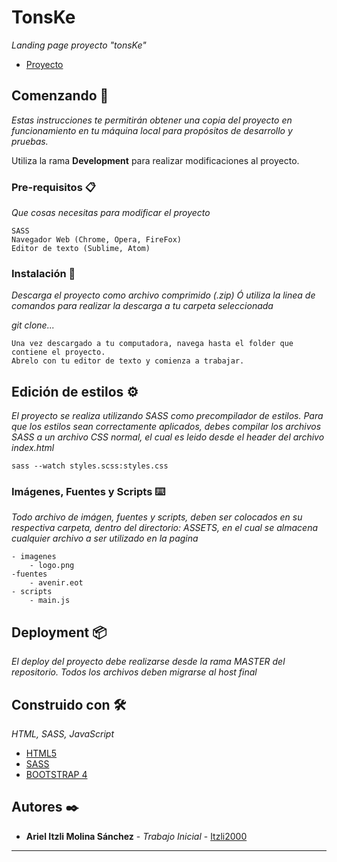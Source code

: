 # TonsKe

_Landing page proyecto "tonsKe"_
* [Proyecto](https://itzli2000.github.io/tonsKe/) 

## Comenzando 🚀

_Estas instrucciones te permitirán obtener una copia del proyecto en funcionamiento en tu máquina local para propósitos de desarrollo y pruebas._

Utiliza la rama **Development** para realizar modificaciones al proyecto.


### Pre-requisitos 📋

_Que cosas necesitas para modificar el proyecto_

```
SASS
Navegador Web (Chrome, Opera, FireFox)
Editor de texto (Sublime, Atom)
```

### Instalación 🔧

_Descarga el proyecto como archivo comprimido (.zip)
Ó utiliza la linea de comandos para realizar la descarga a tu carpeta seleccionada_

_git clone..._

```
Una vez descargado a tu computadora, navega hasta el folder que contiene el proyecto.
Abrelo con tu editor de texto y comienza a trabajar.
```

## Edición de estilos ⚙️

_El proyecto se realiza utilizando SASS como precompilador de estilos.
Para que los estilos sean correctamente aplicados, debes compilar los
archivos SASS a un archivo CSS normal, el cual es leido desde el header
del archivo index.html_

```
sass --watch styles.scss:styles.css
```

### Imágenes, Fuentes y Scripts ⌨️

_Todo archivo de imágen, fuentes y scripts, deben ser colocados en su respectiva carpeta, dentro del directorio:_
_ASSETS, en el cual se almacena cualquier archivo a ser utilizado en la pagina_

```
- imagenes
	- logo.png
-fuentes
	- avenir.eot
- scripts
	- main.js
```

## Deployment 📦

_El deploy del proyecto debe realizarse desde la rama MASTER del repositorio.
Todos los archivos deben migrarse al host final_

## Construido con 🛠️

_HTML, SASS, JavaScript_

* [HTML5](https://developer.mozilla.org/es/docs/HTML/HTML5) 
* [SASS](https://sass-lang.com/)
* [BOOTSTRAP 4](https://getbootstrap.com/docs/4.0/getting-started/introduction/)

## Autores ✒️

* **Ariel Itzli Molina Sánchez** - *Trabajo Inicial* - [Itzli2000](https://github.com/Itzli2000)



---